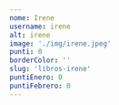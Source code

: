 ```yaml
---
nome: Irene
username: irene
alt: irene
image: './img/irene.jpeg'
punti: 0
borderColor: ''
slug: 'libros-irene'
puntiEnero: 0
puntiFebrero: 0
---
```

